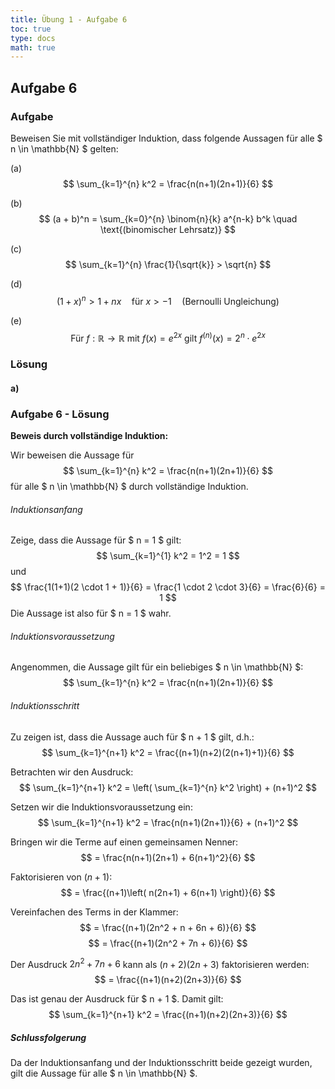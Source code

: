 ```yaml
---
title: Übung 1 - Aufgabe 6
toc: true
type: docs
math: true
---
```


## Aufgabe 6

### Aufgabe
Beweisen Sie mit vollständiger Induktion, dass folgende Aussagen für alle $ n \in \mathbb{N} $ gelten:

(a) 
$$
\sum_{k=1}^{n} k^2 = \frac{n(n+1)(2n+1)}{6}
$$

(b) 
$$
(a + b)^n = \sum_{k=0}^{n} \binom{n}{k} a^{n-k} b^k \quad \text{(binomischer Lehrsatz)}
$$

(c) 
$$
\sum_{k=1}^{n} \frac{1}{\sqrt{k}} > \sqrt{n}
$$

(d) 
$$
(1 + x)^n > 1 + nx \quad \text{für} \ x > -1 \quad \text{(Bernoulli Ungleichung)}
$$

(e) 
$$
\text{Für } f : \mathbb{R} \to \mathbb{R} \text{ mit } f(x) = e^{2x} \text{ gilt } f^{(n)}(x) = 2^n \cdot e^{2x}
$$

### Lösung
#### a) 
### Aufgabe 6 - Lösung

**Beweis durch vollständige Induktion:**

Wir beweisen die Aussage für
$$
\sum_{k=1}^{n} k^2 = \frac{n(n+1)(2n+1)}{6}
$$
für alle $ n \in \mathbb{N} $ durch vollständige Induktion.

###### Induktionsanfang 

   Zeige, dass die Aussage für $ n = 1 $ gilt:
   $$
   \sum_{k=1}^{1} k^2 = 1^2 = 1
   $$
   und
   $$
   \frac{1(1+1)(2 \cdot 1 + 1)}{6} = \frac{1 \cdot 2 \cdot 3}{6} = \frac{6}{6} = 1
   $$
   Die Aussage ist also für $ n = 1 $ wahr.

###### Induktionsvoraussetzung 

   Angenommen, die Aussage gilt für ein beliebiges $ n \in \mathbb{N} $:
   $$
   \sum_{k=1}^{n} k^2 = \frac{n(n+1)(2n+1)}{6}
   $$

###### Induktionsschritt

   Zu zeigen ist, dass die Aussage auch für $ n + 1 $ gilt, d.h.:
   $$
   \sum_{k=1}^{n+1} k^2 = \frac{(n+1)(n+2)(2(n+1)+1)}{6}
   $$
   
   Betrachten wir den Ausdruck:
   $$
   \sum_{k=1}^{n+1} k^2 = \left( \sum_{k=1}^{n} k^2 \right) + (n+1)^2
   $$
   
   Setzen wir die Induktionsvoraussetzung ein:
   $$
   \sum_{k=1}^{n+1} k^2 = \frac{n(n+1)(2n+1)}{6} + (n+1)^2
   $$
   
   Bringen wir die Terme auf einen gemeinsamen Nenner:
   $$
   = \frac{n(n+1)(2n+1) + 6(n+1)^2}{6}
   $$
   
   Faktorisieren von $(n+1)$:
   $$
   = \frac{(n+1)\left( n(2n+1) + 6(n+1) \right)}{6}
   $$
   
   Vereinfachen des Terms in der Klammer:
   $$
   = \frac{(n+1)(2n^2 + n + 6n + 6)}{6}
   $$
   $$
   = \frac{(n+1)(2n^2 + 7n + 6)}{6}
   $$
   
   Der Ausdruck $2n^2 + 7n + 6$ kann als $(n+2)(2n+3)$ faktorisieren werden:
   $$
   = \frac{(n+1)(n+2)(2n+3)}{6}
   $$

   Das ist genau der Ausdruck für $ n + 1 $. Damit gilt:
   $$
   \sum_{k=1}^{n+1} k^2 = \frac{(n+1)(n+2)(2n+3)}{6}
   $$

##### Schlussfolgerung

Da der Induktionsanfang und der Induktionsschritt beide gezeigt wurden, gilt die Aussage für alle $ n \in \mathbb{N} $.
